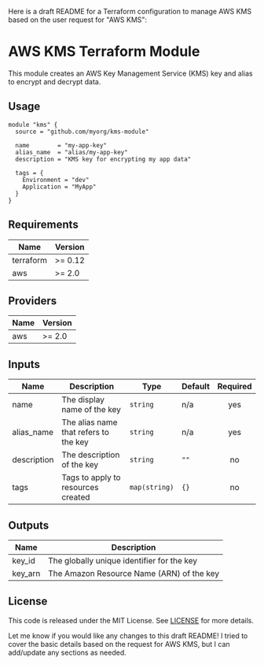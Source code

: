 Here is a draft README for a Terraform configuration to manage AWS KMS based on the user request for "AWS KMS":

# AWS KMS Terraform Module

This module creates an AWS Key Management Service (KMS) key and alias to encrypt and decrypt data.

## Usage

```hcl
module "kms" {
  source = "github.com/myorg/kms-module"

  name        = "my-app-key"
  alias_name  = "alias/my-app-key"
  description = "KMS key for encrypting my app data"

  tags = {
    Environment = "dev" 
    Application = "MyApp"
  }
}
```

## Requirements

| Name | Version |
|------|---------|
| terraform | >= 0.12 |
| aws | >= 2.0 |

## Providers

| Name | Version |
|------|---------|
| aws | >= 2.0 |

## Inputs

| Name | Description | Type | Default | Required |
|------|-------------|------|---------|:--------:|
| name | The display name of the key | `string` | n/a | yes |
| alias\_name | The alias name that refers to the key | `string` | n/a | yes |
| description | The description of the key | `string` | `""` | no |
| tags | Tags to apply to resources created | `map(string)` | `{}` | no |

## Outputs

| Name | Description |
|------|-------------|
| key\_id | The globally unique identifier for the key |
| key\_arn | The Amazon Resource Name (ARN) of the key |

## License

This code is released under the MIT License. See [LICENSE](LICENSE) for more details.

Let me know if you would like any changes to this draft README! I tried to cover the basic details based on the request for AWS KMS, but I can add/update any sections as needed.